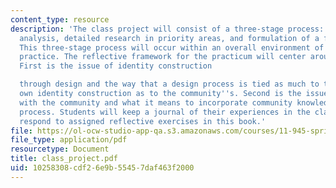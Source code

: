 ```yaml
---
content_type: resource
description: 'The class project will consist of a three-stage process: inventory and
  analysis, detailed research in priority areas, and formulation of a final plan.
  This three-stage process will occur within an overall environment of reflective
  practice. The reflective framework for the practicum will center around two issues.
  First is the issue of identity construction

  through design and the way that a design process is tied as much to the designer''s
  own identity construction as to the community''s. Second is the issue of interaction
  with the community and what it means to incorporate community knowledge into a planning
  process. Students will keep a journal of their experiences in the class and will
  respond to assigned reflective exercises in this book.'
file: https://ol-ocw-studio-app-qa.s3.amazonaws.com/courses/11-945-springfield-studio-spring-2004/10258308cdf26e9b55457daf463f2000_class_project.pdf
file_type: application/pdf
resourcetype: Document
title: class_project.pdf
uid: 10258308-cdf2-6e9b-5545-7daf463f2000
---
```

